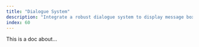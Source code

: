 ```yaml
---
title: "Dialogue System"
description: "Integrate a robust dialogue system to display message boxes and manage dialogues between game characters, enhancing narrative depth and player engagement."
index: 60
---
```


This is a doc about...